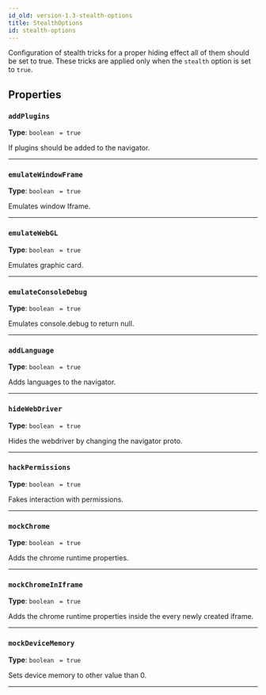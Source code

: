```yaml
---
id_old: version-1.3-stealth-options
title: StealthOptions
id: stealth-options
---
```


<a name="stealthoptions"></a>

Configuration of stealth tricks for a proper hiding effect all of them should be set to true. These tricks are applied only when the `stealth` option
is set to `true`.

## Properties

### `addPlugins`

**Type**: `boolean` <code> = true</code>

If plugins should be added to the navigator.

---

### `emulateWindowFrame`

**Type**: `boolean` <code> = true</code>

Emulates window Iframe.

---

### `emulateWebGL`

**Type**: `boolean` <code> = true</code>

Emulates graphic card.

---

### `emulateConsoleDebug`

**Type**: `boolean` <code> = true</code>

Emulates console.debug to return null.

---

### `addLanguage`

**Type**: `boolean` <code> = true</code>

Adds languages to the navigator.

---

### `hideWebDriver`

**Type**: `boolean` <code> = true</code>

Hides the webdriver by changing the navigator proto.

---

### `hackPermissions`

**Type**: `boolean` <code> = true</code>

Fakes interaction with permissions.

---

### `mockChrome`

**Type**: `boolean` <code> = true</code>

Adds the chrome runtime properties.

---

### `mockChromeInIframe`

**Type**: `boolean` <code> = true</code>

Adds the chrome runtime properties inside the every newly created iframe.

---

### `mockDeviceMemory`

**Type**: `boolean` <code> = true</code>

Sets device memory to other value than 0.

---
